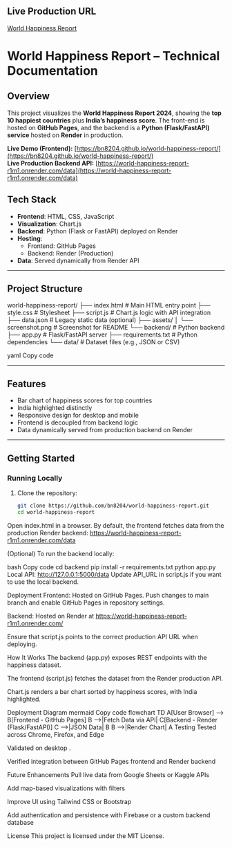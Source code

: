 ## Live Production URL
[World Happiness Report](https://world-happiness-report-r1m1.onrender.com)



# World Happiness Report – Technical Documentation

## Overview  
This project visualizes the **World Happiness Report 2024**, showing the **top 10 happiest countries** plus **India’s happiness score**. The front-end is hosted on **GitHub Pages**, and the backend is a **Python (Flask/FastAPI) service** hosted on **Render** in production.

**Live Demo (Frontend):** [https://bn8204.github.io/world-happiness-report/](https://bn8204.github.io/world-happiness-report/)  
**Live Production Backend API:** [https://world-happiness-report-r1m1.onrender.com/data](https://world-happiness-report-r1m1.onrender.com/data)



## Tech Stack  
- **Frontend**: HTML, CSS, JavaScript  
- **Visualization**: Chart.js  
- **Backend**: Python (Flask or FastAPI) deployed on Render  
- **Hosting**:  
  - Frontend: GitHub Pages  
  - Backend: Render (Production)  
- **Data**: Served dynamically from Render API  

---

## Project Structure  
world-happiness-report/
├── index.html # Main HTML entry point
├── style.css # Stylesheet
├── script.js # Chart.js logic with API integration
├── data.json # Legacy static data (optional)
├── assets/
│ └── screenshot.png # Screenshot for README
└── backend/ # Python backend
├── app.py # Flask/FastAPI server
├── requirements.txt # Python dependencies
└── data/ # Dataset files (e.g., JSON or CSV)

yaml
Copy code

---

## Features  
- Bar chart of happiness scores for top countries  
- India highlighted distinctly  
- Responsive design for desktop and mobile  
- Frontend is decoupled from backend logic  
- Data dynamically served from production backend on Render  

---

## Getting Started

### Running Locally
1. Clone the repository:
   ```bash
   git clone https://github.com/bn8204/world-happiness-report.git
   cd world-happiness-report
Open index.html in a browser.
By default, the frontend fetches data from the production Render backend:
https://world-happiness-report-r1m1.onrender.com/data

(Optional) To run the backend locally:

bash
Copy code
cd backend
pip install -r requirements.txt
python app.py
Local API: http://127.0.0.1:5000/data
Update API_URL in script.js if you want to use the local backend.

Deployment
Frontend: Hosted on GitHub Pages. Push changes to main branch and enable GitHub Pages in repository settings.

Backend: Hosted on Render at
https://world-happiness-report-r1m1.onrender.com/

Ensure that script.js points to the correct production API URL when deploying.

How It Works
The backend (app.py) exposes REST endpoints with the happiness dataset.

The frontend (script.js) fetches the dataset from the Render production API.

Chart.js renders a bar chart sorted by happiness scores, with India highlighted.

Deployment Diagram
mermaid
Copy code
flowchart TD
    A[User Browser] --> B[Frontend - GitHub Pages]
    B -->|Fetch Data via API| C[Backend - Render (Flask/FastAPI)]
    C -->|JSON Data| B
    B -->|Render Chart| A
Testing
Tested across Chrome, Firefox, and Edge

Validated on desktop .

Verified integration between GitHub Pages frontend and Render backend

Future Enhancements
Pull live data from Google Sheets or Kaggle APIs

Add map-based visualizations with filters

Improve UI using Tailwind CSS or Bootstrap

Add authentication and persistence with Firebase or a custom backend database

License
This project is licensed under the MIT License.
